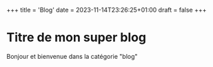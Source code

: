 +++
title = 'Blog'
date = 2023-11-14T23:26:25+01:00
draft = false
+++

# Titre de mon super blog
Bonjour et bienvenue dans la catégorie "blog"